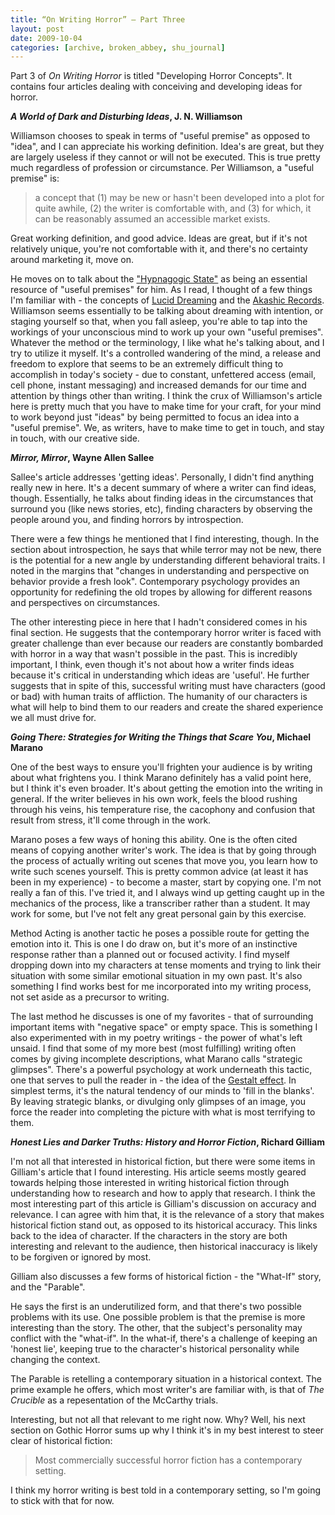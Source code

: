 ```yaml
---
title: “On Writing Horror” – Part Three
layout: post
date: 2009-10-04
categories: [archive, broken_abbey, shu_journal]
---
```


Part 3 of _On Writing Horror_ is titled "Developing Horror Concepts". It
contains four articles dealing with conceiving and developing ideas for horror.

**_A World of Dark and Disturbing Ideas_, J. N. Williamson**

Williamson chooses to speak in terms of "useful premise" as opposed to "idea",
and I can appreciate his working definition. Idea's are great, but they are
largely useless if they cannot or will not be executed. This is true pretty much
regardless of profession or circumstance. Per Williamson, a "useful premise" is:

> a concept that (1) may be new or hasn't been developed into a plot for quite
> awhile, (2) the writer is comfortable with, and (3) for which, it can be
> reasonably assumed an accessible market exists.

Great working definition, and good advice. Ideas are great, but if it's not
relatively unique, you're not comfortable with it, and there's no certainty
around marketing it, move on.

He moves on to talk about the
["Hypnagogic State"](http://en.wikipedia.org/wiki/Hypnagogic_state) as being an
essential resource of "useful premises" for him. As I read, I thought of a few
things I'm familiar with - the concepts of
[Lucid Dreaming](http://en.wikipedia.org/wiki/Lucid_dream) and the
[Akashic Records](http://en.wikipedia.org/wiki/Akashic_records). Williamson
seems essentially to be talking about dreaming with intention, or staging
yourself so that, when you fall asleep, you're able to tap into the workings of
your unconscious mind to work up your own "useful premises". Whatever the method
or the terminology, I like what he's talking about, and I try to utilize it
myself. It's a controlled wandering of the mind, a release and freedom to
explore that seems to be an extremely difficult thing to accomplish in today's
society - due to constant, unfettered access (email, cell phone, instant
messaging) and increased demands for our time and attention by things other than
writing. I think the crux of Williamson's article here is pretty much that you
have to make time for your craft, for your mind to work beyond just "ideas" by
being permitted to focus an idea into a "useful premise". We, as writers, have
to make time to get in touch, and stay in touch, with our creative side.

**_Mirror, Mirror_, Wayne Allen Sallee**

Sallee's article addresses 'getting ideas'. Personally, I didn't find anything
really new in here. It's a decent summary of where a writer can find ideas,
though. Essentially, he talks about finding ideas in the circumstances that
surround you (like news stories, etc), finding characters by observing the
people around you, and finding horrors by introspection.

There were a few things he mentioned that I find interesting, though. In the
section about introspection, he says that while terror may not be new, there is
the potential for a new angle by understanding different behavioral traits. I
noted in the margins that "changes in understanding and perspective on behavior
provide a fresh look". Contemporary psychology provides an opportunity for
redefining the old tropes by allowing for different reasons and perspectives on
circumstances.

The other interesting piece in here that I hadn't considered comes in his final
section. He suggests that the contemporary horror writer is faced with greater
challenge than ever because our readers are constantly bombarded with horror in
a way that wasn't possible in the past. This is incredibly important, I think,
even though it's not about how a writer finds ideas because it's critical in
understanding which ideas are 'useful'. He further suggests that in spite of
this, successful writing must have characters (good or bad) with human traits of
affliction. The humanity of our characters is what will help to bind them to our
readers and create the shared experience we all must drive for.

**_Going There: Strategies for Writing the Things that Scare You_, Michael
Marano**

One of the best ways to ensure you'll frighten your audience is by writing about
what frightens you. I think Marano definitely has a valid point here, but I
think it's even broader. It's about getting the emotion into the writing in
general. If the writer believes in his own work, feels the blood rushing through
his veins, his temperature rise, the cacophony and confusion that result from
stress, it'll come through in the work.

Marano poses a few ways of honing this ability. One is the often cited means of
copying another writer's work. The idea is that by going through the process of
actually writing out scenes that move you, you learn how to write such scenes
yourself. This is pretty common advice (at least it has been in my experience) -
to become a master, start by copying one. I'm not really a fan of this. I've
tried it, and I always wind up getting caught up in the mechanics of the
process, like a transcriber rather than a student. It may work for some, but
I've not felt any great personal gain by this exercise.

Method Acting is another tactic he poses a possible route for getting the
emotion into it. This is one I do draw on, but it's more of an instinctive
response rather than a planned out or focused activity. I find myself dropping
down into my characters at tense moments and trying to link their situation with
some similar emotional situation in my own past. It's also something I find
works best for me incorporated into my writing process, not set aside as a
precursor to writing.

The last method he discusses is one of my favorites - that of surrounding
important items with "negative space" or empty space. This is something I also
experimented with in my poetry writings - the power of what's left unsaid. I
find that some of my more best (most fulfilling) writing often comes by giving
incomplete descriptions, what Marano calls "strategic glimpses". There's a
powerful psychology at work underneath this tactic, one that serves to pull the
reader in - the idea of the
[Gestalt effect](http://en.wikipedia.org/wiki/Gestalt_psychology). In simplest
terms, it's the natural tendency of our minds to 'fill in the blanks'. By
leaving strategic blanks, or divulging only glimpses of an image, you force the
reader into completing the picture with what is most terrifying to them.

**_Honest Lies and Darker Truths: History and Horror Fiction_, Richard Gilliam**

I'm not all that interested in historical fiction, but there were some items in
Gilliam's article that I found interesting. His article seems mostly geared
towards helping those interested in writing historical fiction through
understanding how to research and how to apply that research. I think the most
interesting part of this article is Gilliam's discussion on accuracy and
relevance. I can agree with him that, it is the relevance of a story that makes
historical fiction stand out, as opposed to its historical accuracy. This links
back to the idea of character. If the characters in the story are both
interesting and relevant to the audience, then historical inaccuracy is likely
to be forgiven or ignored by most.

Gilliam also discusses a few forms of historical fiction - the "What-If" story,
and the "Parable".

He says the first is an underutilized form, and that there's two possible
problems with its use. One possible problem is that the premise is more
interesting than the story. The other, that the subject's personality may
conflict with the "what-if". In the what-if, there's a challenge of keeping an
'honest lie', keeping true to the character's historical personality while
changing the context.

The Parable is retelling a contemporary situation in a historical context. The
prime example he offers, which most writer's are familiar with, is that of _The
Crucible_ as a repesentation of the McCarthy trials.

Interesting, but not all that relevant to me right now. Why? Well, his next
section on Gothic Horror sums up why I think it's in my best interest to steer
clear of historical fiction:

> Most commercially successful horror fiction has a contemporary setting.

I think my horror writing is best told in a contemporary setting, so I'm going
to stick with that for now.
